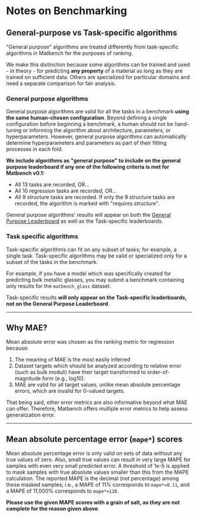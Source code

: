 # Notes on Benchmarking


## General-purpose vs Task-specific algorithms

"General purpose" algorithms are treated differently from task-specific algorithms in Matbench for the purposes of ranking.

We make this distinction because some algorithms can be trained and used - in theory - for predicting **any property** of a material as long as they are trained on sufficient data.
Others are specialized for particular domains and need a separate comparison for fair analysis.


### General purpose algorithms 

General purpose algorithms are valid for all the tasks in a benchmark **using the same human-chosen configuration**.
Beyond defining a single configuration before beginning a benchmark, a human should not be hand-tuning or informing the algorithm about architecture, parameters, or hyperparameters.
However, general purpose algorithms can automatically determine hyperparameters and parameters as part of their fitting processes in each fold.


**We include algorithms as "general purpose" to include on the general purpose leaderboard if any one of the following criteria is met for Matbench v0.1:**

 - All 13 tasks are recorded, OR...
 - All 10 regression tasks are recorded, OR...
 - All 9 structure tasks are recorded. If only the 9 structure tasks are recorded, the algorithm is marked with "requires structure".


General purpose algorithms' results will appear on both the [General Purpose Leaderboard](../index.md) as well as the Task-specific leaderboards.


### Task specific algorithms

Task-specific algorithms can fit on any subset of tasks; for example, a single task. Task-specific algorithms may be valid or specialized only for a subset of the tasks in the benchmark.  

For example, if you have a model which was specifically created for predicting bulk metallic glasses, you may submit a benchmark containing only results for the `matbench_glass` dataset. 

Task-specific results **will only appear on the Task-specific leaderboards, not on the General Purpose Leaderboard**. 


---

## Why MAE?

Mean absolute error was chosen as the ranking metric for regression because:

1. The meaning of MAE is the most easily inferred
2. Dataset targets which should be analyzed according to relative error (such as bulk moduli) have their target transformed to order-of-magnitude form (e.g., log10).
3. MAE are valid for all target values, unlike mean absolute percentage errors, which are invalid for 0-valued targets.

That being said, other error metrics are also informative beyond what MAE can offer. Therefore, Matbench offers multiple error metrics to help assess generalization error.

---

## Mean absolute percentage error (`mape*`) scores
Mean absolute percentage error is only valid on sets of data without any true values of zero.
Also, small true values can result in very large MAPE for samples with even very small predicted error.
A threshold of 1e-5 is applied to mask samples with true absolute values smaller than this from the
MAPE calculation. The reported MAPE is the decimal (not percentage) among these masked samples; i.e., 
a MAPE of 11% corresponds to `mape*=0.11`, and a MAPE of 11,000% corresponds to `mape*=110`.

**Please use the given MAPE scores with a grain of salt, as they are not complete for the reason given above**.





